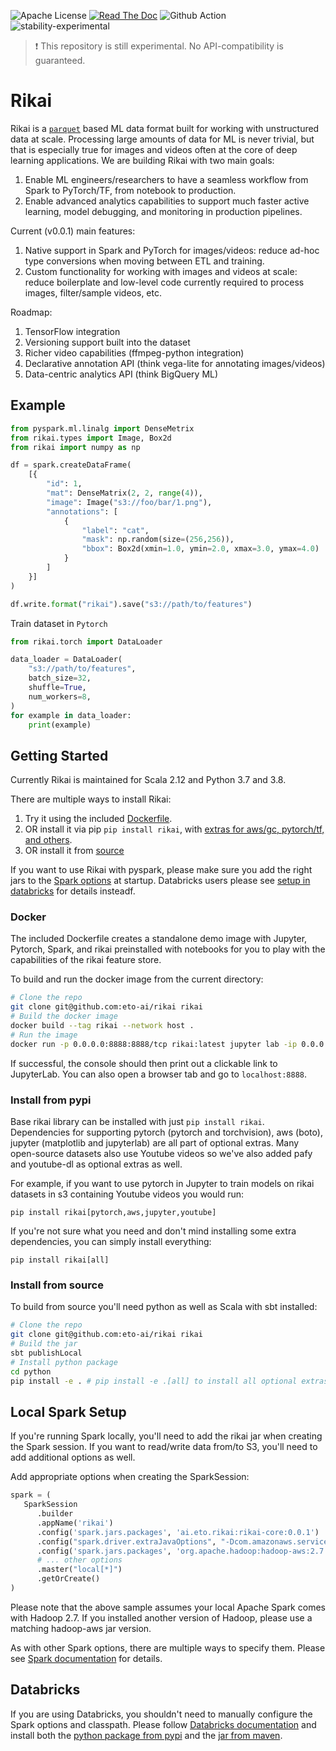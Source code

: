 ![Apache License](https://img.shields.io/github/license/eto-ai/rikai?style=for-the-badge)
[![Read The Doc](https://img.shields.io/readthedocs/rikai?style=for-the-badge)](https://rikai.readthedocs.io/)
![Github Action](https://img.shields.io/github/workflow/status/eto-ai/rikai/Python?style=for-the-badge)
![stability-experimental](https://img.shields.io/badge/stability-experimental-orange.svg?style=for-the-badge)

> :heavy_exclamation_mark: This repository is still experimental. No API-compatibility is guaranteed.

# Rikai

Rikai is a [`parquet`](https://parquet.apache.org/) based ML data format built for working with
unstructured data at scale. Processing large amounts of data for ML is never trivial, but that
is especially true for images and videos often at the core of deep learning applications. We are
building Rikai with two main goals:
1. Enable ML engineers/researchers to have a seamless workflow from Spark to PyTorch/TF,
   from notebook to production.
2. Enable advanced analytics capabilities to support much faster active learning, model debugging,
   and monitoring in production pipelines.

Current (v0.0.1) main features:
1. Native support in Spark and PyTorch for images/videos: reduce ad-hoc type
   conversions when moving between ETL and training.
2. Custom functionality for working with images and videos at scale: reduce boilerplate and
   low-level code currently required to process images, filter/sample videos, etc.

Roadmap:
1. TensorFlow integration
2. Versioning support built into the dataset
3. Richer video capabilities (ffmpeg-python integration)
4. Declarative annotation API (think vega-lite for annotating images/videos)
5. Data-centric analytics API (think BigQuery ML)

## Example

```python
from pyspark.ml.linalg import DenseMetrix
from rikai.types import Image, Box2d
from rikai import numpy as np

df = spark.createDataFrame(
    [{
        "id": 1,
        "mat": DenseMatrix(2, 2, range(4)),
        "image": Image("s3://foo/bar/1.png"),
        "annotations": [
            {
                "label": "cat",
                "mask": np.random(size=(256,256)),
                "bbox": Box2d(xmin=1.0, ymin=2.0, xmax=3.0, ymax=4.0)
            }
        ]
    }]
)

df.write.format("rikai").save("s3://path/to/features")
```

Train dataset in `Pytorch`

```python
from rikai.torch import DataLoader

data_loader = DataLoader(
    "s3://path/to/features",
    batch_size=32,
    shuffle=True,
    num_workers=8,
)
for example in data_loader:
    print(example)
```

## Getting Started

Currently Rikai is maintained for <a name="VersionMatrix"></a>Scala 2.12 and Python 3.7 and 3.8.

There are multiple ways to install Rikai:

1. Try it using the included [Dockerfile](#Docker).
2. OR install it via pip `pip install rikai`, with
   [extras for aws/gc, pytorch/tf, and others](#Extras).
3. OR install it from [source](#Source)

If you want to use Rikai with pyspark, please make sure you add the right jars to the [Spark
options](#SparkSetup) at startup. Databricks users please see [setup in databricks](#Databricks) for
details insteadf.

### <a name="Docker"></a>Docker

The included Dockerfile creates a standalone demo image with
Jupyter, Pytorch, Spark, and rikai preinstalled with notebooks for you
to play with the capabilities of the rikai feature store.

To build and run the docker image from the current directory:
```bash
# Clone the repo
git clone git@github.com:eto-ai/rikai rikai
# Build the docker image
docker build --tag rikai --network host .
# Run the image
docker run -p 0.0.0.0:8888:8888/tcp rikai:latest jupyter lab -ip 0.0.0.0 --port 8888
```

If successful, the console should then print out a clickable link to JupyterLab. You can also
open a browser tab and go to `localhost:8888`.

### <a name="Extras"></a>Install from pypi

Base rikai library can be installed with just `pip install rikai`. Dependencies for supporting
pytorch (pytorch and torchvision), aws (boto), jupyter (matplotlib and jupyterlab) are all part of
optional extras. Many open-source datasets also use Youtube videos so we've also added pafy and
youtube-dl as optional extras as well.

For example, if you want to use pytorch in Jupyter to train models on rikai datasets in s3
containing Youtube videos you would run:

`pip install rikai[pytorch,aws,jupyter,youtube]`

If you're not sure what you need and don't mind installing some extra dependencies, you can
simply install everything:

`pip install rikai[all]`

### <a name="Source"></a>Install from source

To build from source you'll need python as well as Scala with sbt installed:

```bash
# Clone the repo
git clone git@github.com:eto-ai/rikai rikai
# Build the jar
sbt publishLocal
# Install python package
cd python
pip install -e . # pip install -e .[all] to install all optional extras (see "Install from pypi")
```

## <a name="SparkSetup"></a>Local Spark Setup

If you're running Spark locally, you'll need to add the rikai jar when creating the Spark session.
If you want to read/write data from/to S3, you'll need to add additional options as well.

Add appropriate options when creating the SparkSession:

```python
spark = (
   SparkSession
      .builder
      .appName('rikai')
      .config('spark.jars.packages', 'ai.eto.rikai:rikai-core:0.0.1')
      .config("spark.driver.extraJavaOptions", "-Dcom.amazonaws.services.s3.enableV4=true")
      .config('spark.jars.packages', 'org.apache.hadoop:hadoop-aws:2.7.4')
      # ... other options
      .master("local[*]")
      .getOrCreate()
)
```

Please note that the above sample assumes your local Apache Spark comes with Hadoop 2.7. If you
installed another version of Hadoop, please use a matching hadoop-aws jar version.

As with other Spark options, there are multiple ways to specify them.
Please see [Spark documentation](https://spark.apache.org/docs/latest/configuration.html) for
details.

## <a Name="Databricks"></a>Databricks

If you are using Databricks, you shouldn't need to manually configure the Spark options and
classpath. Please follow [Databricks documentation](https://docs.databricks.com/libraries/index.html)
and install both the [python package from pypi](https://pypi.org/project/rikai/) and
the [jar from maven](https://mvnrepository.com/artifact/ai.eto.rikai/rikai-core).

